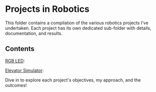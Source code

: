 # Projects in Robotics

This folder contains a compilation of the various robotics projects I've undertaken. Each project has its own dedicated sub-folder with details, documentation, and results.

## Contents

[RGB LED](./projects/Project%201):

[Elevator Simulator](./projects/Project%202):

Dive in to explore each project's objectives, my approach, and the outcomes!
